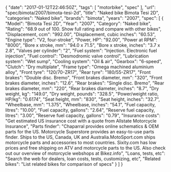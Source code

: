 {
    "date": "2017-01-12T22:46:50Z",
    "tags": [
        "motorbike",
        "spec"
    ],
    "url": "spec\/bimota\/2007\/bimota-tesi-2d",
    "title": "Naked bike Bimota Tesi 2D",
    "categories": "Naked bike",
    "brands": "bimota",
    "years": "2007",
    "spec": [
        {
            "Model": "Bimota Tesi 2D",
            "Year": "2007",
            "Category": "Naked bike",
            "Rating": "68.9 out of 100. Show full rating and compare with other bikes",
            "Displacement, ccm": "992.00",
            "Displacement, cubic inches": "60.53",
            "Engine type": "V2, four-stroke",
            "Power, HP": "92.00",
            "Power at RPM": "8000",
            "Bore x stroke, mm": "94.0 x 71.5",
            "Bore x stroke, inches": "3.7 x 2.8",
            "Valves per cylinder": "2",
            "Fuel system": "Injection. Electronic fuel injection",
            "Fuel control": "Desmodromic valve control",
            "Lubrication system": "Wet sump",
            "Cooling system": "Oil & air",
            "Gearbox": "6-speed",
            "Clutch": "Dry multiplate",
            "Frame type": "Omega machined aluminium alloy",
            "Front tyre": "120\/70-ZR17",
            "Rear tyre": "180\/55-ZR17",
            "Front brakes": "Double disc. Bremo",
            "Front brakes diameter, mm": "320",
            "Front brakes diameter, inches": "12.6",
            "Rear brakes": "Single disc. Bremo",
            "Rear brakes diameter, mm": "220",
            "Rear brakes diameter, inches": "8.7",
            "Dry weight, kg": "149.0",
            "Dry weight, pounds": "328.5",
            "Power\/weight ratio, HP\/kg": "0.6174",
            "Seat height, mm": "830",
            "Seat height, inches": "32.7",
            "Wheelbase, mm": "1.375",
            "Wheelbase, inches": "54.1",
            "Fuel capacity, litres": "10.00",
            "Fuel capacity, gallons": "2.64",
            "Reserve fuel capacity, litres": "3.00",
            "Reserve fuel capacity, gallons": "0.79",
            "Insurance costs": "Get estimated US insurance cost with a quote from Allstate Motorcycle Insurance",
            "Parts finder": "Chaparral provides online schematics & OEM parts for the US.   Motorcycle Superstore provides an easy-to-use parts finder. Ships to the US, Canada, UK and Australia.MotoSport.com ships motorcycle parts and accessories to most countries.    Sixity.com has low prices and free shipping on ATV and motorcycle parts to the US. Also check out our overview of motorcycle webshops at Bikez.info",
            "Loans, tests, etc": "Search the web for dealers, loan costs, tests, customizing, etc",
            "Related bikes": "List related bikes for comparison of specs"
        }
    ]
}